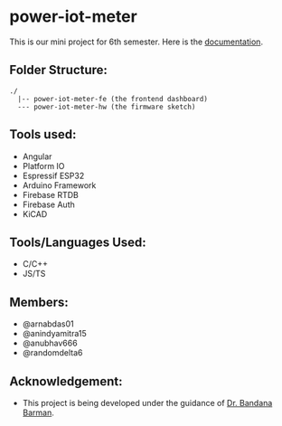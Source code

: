 # power-iot-meter
This is our mini project for 6th semester.
Here is the [documentation](https://docs.google.com/document/d/1lsBinQPk2TXrA8E3_NlRT1Esq-xPcBFSQFjI79IAyAw/edit?usp=sharing).

## Folder Structure:
```
./
  |-- power-iot-meter-fe (the frontend dashboard)
  --- power-iot-meter-hw (the firmware sketch)
```

## Tools used:
- Angular
- Platform IO
- Espressif ESP32
- Arduino Framework
- Firebase RTDB
- Firebase Auth
- KiCAD

## Tools/Languages Used: 
- C/C++
- JS/TS

## Members:
- @arnabdas01
- @anindyamitra15
- @anubhav666
- @randomdelta6

## Acknowledgement:
- This project is being developed under the guidance of [Dr. Bandana Barman](https://kgec.edu.in/department?name=ece).
